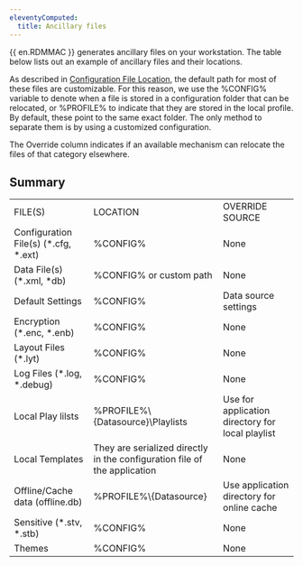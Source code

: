 ```yaml
---
eleventyComputed:
  title: Ancillary files
---
```

{{ en.RDMMAC }} generates ancillary files on your workstation. The table below lists out an example of ancillary files and their locations.  

As described in [Configuration File Location](/rdm/mac/installation/client/configuration-file-location/), the default path for most of these files are customizable. For this reason, we use the %CONFIG% variable to denote when a file is stored in a configuration folder that can be relocated, or %PROFILE% to indicate that they are stored in the local profile.  By default, these point to the same exact folder. The only method to separate them is by using a customized configuration.  

The Override column indicates if an available mechanism can relocate the files of that category elsewhere. 

## Summary 

<table>
	<tr>
		<td>
FILE(S) 
		</td>
		<td>
LOCATION 
		</td>
		<td>
OVERRIDE SOURCE 
		</td>
	</tr>
	<tr>
		<td>
Configuration File(s) (*.cfg, *.ext) 
		</td>
		<td>
%CONFIG% 
		</td>
		<td>
None 
		</td>
	</tr>
	<tr>
		<td>
Data File(s) (*.xml, *db) 
		</td>
		<td>
%CONFIG% or custom path 
		</td>
		<td>
None 
		</td>
	</tr>
	<tr>
		<td>
Default Settings 
		</td>
		<td>
%CONFIG% 
		</td>
		<td>
Data source settings 
		</td>
	</tr>
	<tr>
		<td>
Encryption (*.enc, *.enb) 
		</td>
		<td>
%CONFIG% 
		</td>
		<td>
None 
		</td>
	</tr>
	<tr>
		<td>
Layout Files (*.lyt) 
		</td>
		<td>
%CONFIG% 
		</td>
		<td>
None 
		</td>
	</tr>
	<tr>
		<td>
Log Files (*.log, *.debug) 
		</td>
		<td>
%CONFIG% 
		</td>
		<td>
None 
		</td>
	</tr>
	<tr>
		<td>
Local Play lilsts 
		</td>
		<td>
%PROFILE%\{Datasource}\Playlists 
		</td>
		<td>
Use for application directory for local playlist 
		</td>
	</tr>
	<tr>
		<td>
Local Templates 
		</td>
		<td>
They are serialized directly in the configuration file of the application 
		</td>
		<td>
None 
		</td>
	</tr>
	<tr>
		<td>
Offline/Cache data (offline.db) 
		</td>
		<td>
%PROFILE%\{Datasource} 
		</td>
		<td>
Use application directory for online cache 
		</td>
	</tr>
	<tr>
		<td>
Sensitive (*.stv, *.stb) 
		</td>
		<td>
%CONFIG% 
		</td>
		<td>
None 
		</td>
	</tr>
	<tr>
		<td>
Themes 
		</td>
		<td>
%CONFIG% 
		</td>
		<td>
None 
		</td>
	</tr>
</table>
